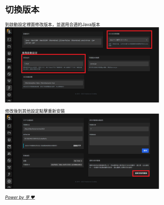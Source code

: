# 切換版本

到啟動設定裡面修改版本，並選用合適的Java版本
![img](/img/minecraft/1.png)

修改後到其他設定點擊重新安裝
![img](/img/minecraft/1-1.png)

*[Power by 亨 ❤](https://github.com/HansHans135)*
